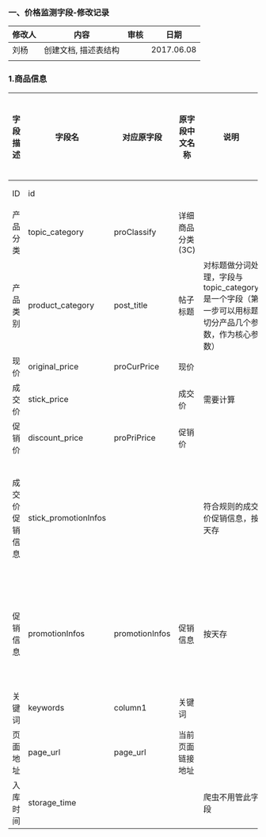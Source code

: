 ### 一、价格监测字段-修改记录

| 修改人  | 内容          | 审核   | 日期         |
| ---- | ----------- | ---- | ---------- |
| 刘杨   | 创建文档, 描述表结构 |      | 2017.06.08 |
|      |             |      |            |



### 1.商品信息

| 字段描述    | 字段名                  | 对应原字段          | 原字段中文名称    | 说明                                       | 是否新字段 | 是否需要计算 | 爬虫是否能爬取 | 类型         | 字段说明       | 是否为分词字段 |
| ------- | -------------------- | -------------- | ---------- | ---------------------------------------- | ----- | ------ | ------- | ---------- | ---------- | ------- |
| ID      | id                   |                |            |                                          |       |        |         | String     | 主键         | 否       |
| 产品分类    | topic_category       | proClassify    | 详细商品分类(3C) |                                          |       |        | 是       | String     |            | 否       |
| 产品类别    | product_category     | post_title     | 帖子标题       | 对标题做分词处理，字段与topic_category是一个字段（第一步可以用标题切分产品几个参数，作为核心参数） |       | 是      | 是       | JSONObject |            | 是       |
| 现价      | original_price       | proCurPrice    | 现价         |                                          |       |        | 是       | double     |            | 否       |
| 成交价     | stick_price          |                | 成交价        | 需要计算                                     | 是     | 是      | 否       | int        |            |         |
| 促销价     | discount_price       | proPriPrice    | 促销价        |                                          |       |        | 是       | double     |            | 否       |
| 成交价促销信息 | stick_promotionInfos |                |            | 符合规则的成交价促销信息，按天存                         | 是     |        | 否       | String     | 需要从促销信息中提取 | 否       |
| 促销信息    | promotionInfos       | promotionInfos | 促销信息       | 按天存                                      |       |        | 是       | String     | 针对促销信息打标签  | 否       |
| 关键词     | keywords             | column1        | 关键词        |                                          |       |        | 是       | String     |            | 否       |
| 页面地址    | page_url             | page_url       | 当前页面链接地址   |                                          |       |        | 是       | String     |            | 否       |
| 入库时间    | storage_time         |                |            | 爬虫不用管此字段                                 | 是     |        | 否       | string     |            | 否       |



